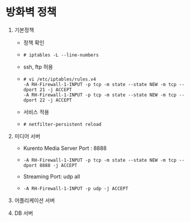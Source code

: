 # 방화벽 정책

1. 기본정책

   * 정책 확인

   * ```
     # iptables -L --line-numbers
     ```
   * ssh, ftp 허용

   * ```
     # vi /etc/iptables/rules.v4
     -A RH-Firewall-1-INPUT -p tcp -m state --state NEW -m tcp --dport 21 -j ACCEPT
     -A RH-Firewall-1-INPUT -p tcp -m state --state NEW -m tcp --dport 22 -j ACCEPT
     ```
   * 서비스 적용

   * ```
     # netfilter-persistent reload
     ```

2. 미디어 서버
   * Kurento Media Server Port : 8888
   * ```
     -A RH-Firewall-1-INPUT -p tcp -m state --state NEW -m tcp --dport 8888 -j ACCEPT
     ```
   * Streaming Port: udp all
   * ```
     -A RH-Firewall-1-INPUT -p udp -j ACCEPT
     ```
3. 어플리케이션 서버
4. DB 서버



